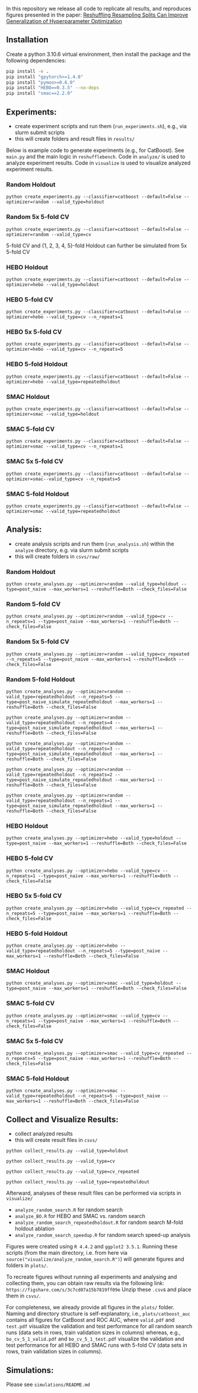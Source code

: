 In this repository we release all code to replicate all results, and reproduces figures presented in the paper: [Reshuffling Resampling Splits Can Improve Generalization of Hyperparameter Optimization](https://arxiv.org/abs/2405.15393)

## Installation

Create a python 3.10.6 virtual environment, then install the package and the following dependencies:

```bash
pip install -e .
pip install "gpytorch>=1.4.0"
pip install "pymoo>=0.6.0"
pip install "HEBO==0.3.5" --no-deps
pip install "smac==2.2.0"
```

## Experiments:

* create experiment scripts and run them (`run_experiments.sh`), e.g., via slurm submit scripts
* this will create folders and result files in `results/`

Below is example code to generate experiments (e.g., for CatBoost).
See `main.py` and the main logic in `reshufflebench`.
Code in `analyze/` is used to analyze experiment results.
Code in `visualize` is used to visualize analyzed experiment results.

### Random Holdout

`python create_experiments.py --classifier=catboost --default=False --optimizer=random --valid_type=holdout`

### Random 5x 5-fold CV

`python create_experiments.py --classifier=catboost --default=False --optimizer=random --valid_type=cv`

5-fold CV and {1, 2, 3, 4, 5}-fold Holdout can further be simulated from 5x 5-fold CV

### HEBO Holdout

`python create_experiments.py --classifier=catboost --default=False --optimizer=hebo --valid_type=holdout`

### HEBO 5-fold CV

`python create_experiments.py --classifier=catboost --default=False --optimizer=hebo --valid_type=cv --n_repeats=1`

### HEBO 5x 5-fold CV

`python create_experiments.py --classifier=catboost --default=False --optimizer=hebo --valid_type=cv --n_repeats=5`

### HEBO 5-fold Holdout

`python create_experiments.py --classifier=catboost --default=False --optimizer=hebo --valid_type=repeatedholdout`

### SMAC Holdout

`python create_experiments.py --classifier=catboost --default=False --optimizer=smac --valid_type=holdout`

### SMAC 5-fold CV

`python create_experiments.py --classifier=catboost --default=False --optimizer=smac --valid_type=cv --n_repeats=1`

### SMAC 5x 5-fold CV

`python create_experiments.py --classifier=catboost --default=False --optimizer=smac--valid_type=cv --n_repeats=5`

### SMAC 5-fold Holdout

`python create_experiments.py --classifier=catboost --default=False --optimizer=smac --valid_type=repeatedholdout`

## Analysis:

* create analysis scripts and run them (`run_analysis.sh`) within the `analyze` directory, e.g. via slurm submit scripts
* this will create folders in `csvs/raw/`

### Random Holdout

`python create_analyses.py --optimizer=random --valid_type=holdout --type=post_naive --max_workers=1 --reshuffle=Both --check_files=False`

### Random 5-fold CV

`python create_analyses.py --optimizer=random --valid_type=cv --n_repeats=1 --type=post_naive --max_workers=1 --reshuffle=Both --check_files=False`

### Random 5x 5-fold CV

`python create_analyses.py --optimizer=random --valid_type=cv_repeated --n_repeats=5 --type=post_naive --max_workers=1 --reshuffle=Both --check_files=False`

### Random 5-fold Holdout

`python create_analyses.py --optimizer=random --valid_type=repeatedholdout --n_repeats=5 --type=post_naive_simulate_repeatedholdout --max_workers=1 --reshuffle=Both --check_files=False`

`python create_analyses.py --optimizer=random --valid_type=repeatedholdout --n_repeats=4 --type=post_naive_simulate_repeatedholdout --max_workers=1 --reshuffle=Both --check_files=False`

`python create_analyses.py --optimizer=random --valid_type=repeatedholdout --n_repeats=3 --type=post_naive_simulate_repeatedholdout --max_workers=1 --reshuffle=Both --check_files=False`

`python create_analyses.py --optimizer=random --valid_type=repeatedholdout --n_repeats=2 --type=post_naive_simulate_repeatedholdout --max_workers=1 --reshuffle=Both --check_files=False`

`python create_analyses.py --optimizer=random --valid_type=repeatedholdout --n_repeats=1 --type=post_naive_simulate_repeatedholdout --max_workers=1 --reshuffle=Both --check_files=False`

### HEBO Holdout

`python create_analyses.py --optimizer=hebo --valid_type=holdout --type=post_naive --max_workers=1 --reshuffle=Both --check_files=False`

### HEBO 5-fold CV

`python create_analyses.py --optimizer=hebo --valid_type=cv --n_repeats=1 --type=post_naive --max_workers=1 --reshuffle=Both --check_files=False`

### HEBO 5x 5-fold CV

`python create_analyses.py --optimizer=hebo --valid_type=cv_repeated --n_repeats=5 --type=post_naive --max_workers=1 --reshuffle=Both --check_files=False`

### HEBO 5-fold Holdout

`python create_analyses.py --optimizer=hebo --valid_type=repeatedholdout --n_repeats=5 --type=post_naive --max_workers=1 --reshuffle=Both --check_files=False`

### SMAC Holdout

`python create_analyses.py --optimizer=smac --valid_type=holdout --type=post_naive --max_workers=1 --reshuffle=Both --check_files=False`

### SMAC 5-fold CV

`python create_analyses.py --optimizer=smac --valid_type=cv --n_repeats=1 --type=post_naive --max_workers=1 --reshuffle=Both --check_files=False`

### SMAC 5x 5-fold CV

`python create_analyses.py --optimizer=smac --valid_type=cv_repeated --n_repeats=5 --type=post_naive --max_workers=1 --reshuffle=Both --check_files=False`

### SMAC 5-fold Holdout

`python create_analyses.py --optimizer=smac --valid_type=repeatedholdout --n_repeats=5 --type=post_naive --max_workers=1 --reshuffle=Both --check_files=False`

## Collect and Visualize Results:

* collect analyzed results
* this will create result files in `csvs/`

`python collect_results.py --valid_type=holdout`

`python collect_results.py --valid_type=cv`

`python collect_results.py --valid_type=cv_repeated`

`python collect_results.py --valid_type=repeatedholdout`

Afterward, analyses of these result files can be performed via scripts in `visualize/`
* `analyze_random_search.R` for random search
* `analyze_BO.R` for HEBO and SMAC vs. random search
* `analyze_random_search_repeatedholdout.R` for random search M-fold holdout ablation
* `analyze_random_search_speedup.R` for random search speed-up analysis

Figures were created using `R 4.4.2` and `ggplot2 3.5.1`.
Running these scripts (from the main directory, i.e. from here via `source("visualize/analyze_random_search.R")`) will generate figures and folders in `plots/`.

To recreate figures without running all experiments and analysing and collecting them, you can obtain raw results via the following link: 
`https://figshare.com/s/3c7cd07a15b7819ff09e`
Unzip these `.csv`s and place them in `csvs/`.

For completeness, we already provide all figures in the `plots/` folder.
Naming and directory structure is self-explanatory, i.e., `plots/catboost_auc` contains all figures for CatBoost and ROC AUC, where `valid.pdf` and `test.pdf` visualize the validation and test performance for all random search runs (data sets in rows, train validation sizes in columns)
whereas, e.g., `bo_cv_5_1_valid.pdf` and `bo_cv_5_1_test.pdf` visualize the validation and test performance for all HEBO and SMAC runs with 5-fold CV (data sets in rows, train validation sizes in columns).

## Simulations:

Please see `simulations/README.md`
